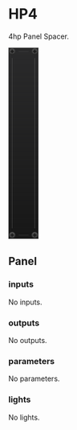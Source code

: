 # HP4

4hp Panel Spacer.

<picture>
<source srcset="https://raw.githubusercontent.com/StoneyDSP/StoneyVCV/refs/heads/production/res/specs/HP4-dark.svg" media="(prefers-color-scheme: dark)" />
<source srcset="https://raw.githubusercontent.com/StoneyDSP/StoneyVCV/refs/heads/production/res/specs/HP4-light.svg" media="(prefers-color-scheme: light), (prefers-color-scheme: no-preference)" />
<img src="https://raw.githubusercontent.com/StoneyDSP/StoneyVCV/refs/heads/production/res/specs/HP4-dark.svg" height="380px" width="60px" />
</picture>

## Panel

### inputs

No inputs.

### outputs

No outputs.

### parameters

No parameters.

### lights

No lights.

